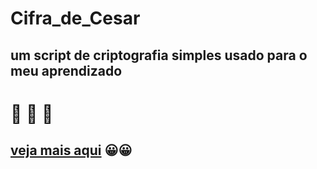 # Cifra_de_Cesar

## um script de criptografia simples usado para o meu aprendizado
# 📜  📜  📜
## [veja mais aqui]("https://pt.wikipedia.org/wiki/Cifra_de_C%C3%A9sar") 😀😀

